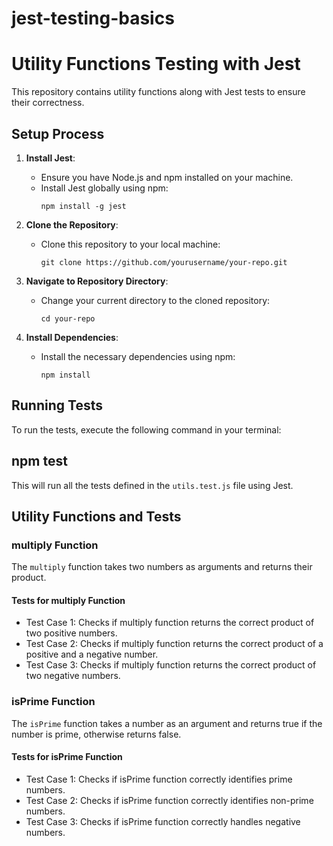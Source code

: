 # jest-testing-basics

# Utility Functions Testing with Jest

This repository contains utility functions along with Jest tests to ensure their correctness.

## Setup Process

1. **Install Jest**:
   - Ensure you have Node.js and npm installed on your machine.
   - Install Jest globally using npm:
     ```
     npm install -g jest
     ```

2. **Clone the Repository**:
   - Clone this repository to your local machine:
     ```
     git clone https://github.com/yourusername/your-repo.git
     ```

3. **Navigate to Repository Directory**:
   - Change your current directory to the cloned repository:
     ```
     cd your-repo
     ```

4. **Install Dependencies**:
   - Install the necessary dependencies using npm:
     ```
     npm install
     ```

## Running Tests

To run the tests, execute the following command in your terminal:

## npm test
This will run all the tests defined in the `utils.test.js` file using Jest.

## Utility Functions and Tests

### multiply Function

The `multiply` function takes two numbers as arguments and returns their product.

#### Tests for multiply Function

- Test Case 1: Checks if multiply function returns the correct product of two positive numbers.
- Test Case 2: Checks if multiply function returns the correct product of a positive and a negative number.
- Test Case 3: Checks if multiply function returns the correct product of two negative numbers.

### isPrime Function

The `isPrime` function takes a number as an argument and returns true if the number is prime, otherwise returns false.

#### Tests for isPrime Function

- Test Case 1: Checks if isPrime function correctly identifies prime numbers.
- Test Case 2: Checks if isPrime function correctly identifies non-prime numbers.
- Test Case 3: Checks if isPrime function correctly handles negative numbers.
